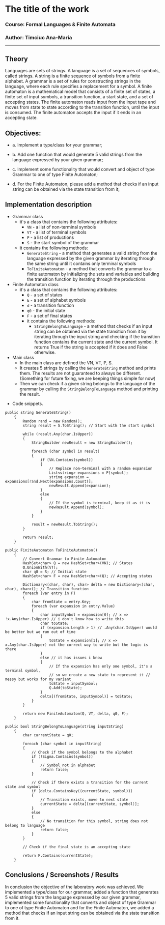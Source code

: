 ﻿# The title of the work

### Course: Formal Languages & Finite Automata
### Author: Timciuc Ana-Maria

----

## Theory
Languages are sets of strings. A language is a set of sequences of symbols, called strings. 
A string is a finite sequence of symbols from a finite alphabet. A grammar is a set of rules for constructing strings in the language, 
where each rule specifies a replacement for a symbol. A finite automaton is a mathematical model that consists of a finite set of states, 
a finite set of input symbols, a transition function, a start state, and a set of accepting states. The finite automaton reads input from 
the input tape and moves from state to state according to the transition function, until the input is consumed. The finite automaton accepts 
the input if it ends in an accepting state.


## Objectives:

* a. Implement a type/class for your grammar;

*  b. Add one function that would generate 5 valid strings from the language expressed by your given grammar;

*  c. Implement some functionality that would convert and object of type Grammar to one of type Finite Automaton;

*  d. For the Finite Automaton, please add a method that checks if an input string can be obtained via the state transition from it;



## Implementation description

- Grammar class
    -  it's a class that contains the following attributes:
        - `VN` - a list of non-terminal symbols
        - `VT` - a list of terminal symbols
        - `P` - a list of productions
        - `S` - the start symbol of the grammar
    - it contains the following methods:
        - `GenerateString` - a method that generates a valid string from the language expressed by the given grammar by iterating through the same string until it contains only terminal symbols
        - `ToFiniteAutomaton` - a method that converts the grammar to a finite automaton by initializing the sets and variables and building the transition function by iterating  through the productions
- Finite Automaton class
    - it's a class that contains the following attributes:
        - `Q` - a set of states
        - `E` - a set of alphabet symbols
        - `d` - a transition function
        - `q0` - the initial state
        - `F` - a set of final states
        - it contains the following methods:
            - `StringBelongToLanguage` - a method that checks if an input string can be obtained via the state transition from it by iterating through the input string and checking if the transition function contains the current state and the current symbol. It returns True if the string is accepted if it does and False otherwise.
- Main class
    - In the main class are defined the VN, VT, P, S.
    - It creates 5 strings by calling the `GenerateString` method and prints them. The results are not guaranteed to always be different. (Something for future fixing, we are keeping things simple for now)
    - Then we can check if a given string belongs to the language of the grammar by calling the `StringBelongToLanguage` method and printing the result.


* Code snippets.

```
public string GenerateString()
    {
        Random rand = new Random();
        string result = S.ToString(); // Start with the start symbol

        while (result.Any(char.IsUpper))
        {
            StringBuilder newResult = new StringBuilder();

            foreach (char symbol in result)
            {
                if (VN.Contains(symbol))
                {
                    // Replace non-terminal with a random expansion
                    List<string> expansions = P[symbol];
                    string expansion = expansions[rand.Next(expansions.Count)];
                    newResult.Append(expansion);
                }
                else
                {
                    // If the symbol is terminal, keep it as it is
                    newResult.Append(symbol);
                }
            }

            result = newResult.ToString();
        }

        return result;
    }
```

```
public FiniteAutomaton ToFiniteAutomaton()
    {
        // Convert Grammar to Finite Automaton
        HashSet<char> Q = new HashSet<char>(VN); // States
        Q.UnionWith(VT);
        char q0 = S; // Initial state
        HashSet<char> F = new HashSet<char>(Q); // Accepting states

        Dictionary<(char, char), char> delta = new Dictionary<(char, char), char>(); // Transition function
        foreach (var entry in P)
        {
            char fromState = entry.Key;
            foreach (var expansion in entry.Value)
            {
                char inputSymbol = expansion[0]; // x => !x.Any(char.IsUpper) // i don't know how to write this
                char toState;
                if (expansion.Length > 1) // .Any(char.IsUpper) would be better but we run out of time
                {
                    toState = expansion[1]; // x => x.Any(char.IsUpper) not the correct way to write but the logic is there
                }
                else // it has issues i know
                {
                    // If the expansion has only one symbol, it's a terminal symbol,
                    // so we create a new state to represent it // messy but works for my variant
                    toState = inputSymbol;
                    Q.Add(toState);
                }
                delta[(fromState, inputSymbol)] = toState;
            }
        }

        return new FiniteAutomaton(Q, VT, delta, q0, F);
    }
```

```
public bool StringBelongToLanguage(string inputString)
    {
        char currentState = q0;

        foreach (char symbol in inputString)
        {
            // Check if the symbol belongs to the alphabet
            if (!Sigma.Contains(symbol))
            {
                // Symbol not in alphabet
                return false;
            }

            // Check if there exists a transition for the current state and symbol
            if (delta.ContainsKey((currentState, symbol)))
            {
                // Transition exists, move to next state
                currentState = delta[(currentState, symbol)];
            }
            else
            {
                // No transition for this symbol, string does not belong to language
                return false;
            }
        }

        // Check if the final state is an accepting state
        
        return F.Contains(currentState);
    }
```

## Conclusions / Screenshots / Results

In conclusion the objective of the laboratory work was achieved. We implemented a type/class for our grammar, added a function that generates 5 valid strings from the language expressed by our given grammar, implemented some functionality that converts and object of type Grammar to one of type Finite Automaton and for the Finite Automaton, we added a method that checks if an input string can be obtained via the state transition from it.
